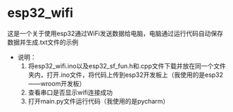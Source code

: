 # esp32_wifi
这是一个关于使用esp32通过WiFi发送数据给电脑，电脑通过运行代码自动保存数据并生成.txt文件的示例
- 说明：
  1. 将esp32_wifi.ino以及esp32_sf_fun.h和.cpp文件下载并放在同一个文件夹内，打开.ino文件，将代码上传到esp32开发板上（我使用的是esp32——wroom开发板）
  2. 查看串口是否显示wifi连接成功
  3. 打开main.py文件运行代码（我使用的是pycharm）
